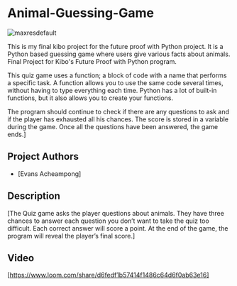 # Animal-Guessing-Game

![maxresdefault](https://user-images.githubusercontent.com/102630199/228614050-406f2f91-e9ef-48f9-a2f6-e75cb0877d81.jpg)

This is my final kibo project for the future proof with Python project. It is a Python based guessing game where users give various facts about animals. 
Final Project for Kibo's Future Proof with Python program.

This quiz game uses a function; a block of code with a name that performs a specific task. A function allows you to use the same code several times, without having to type everything each time. Python has a lot of built-in functions, but it also allows you to create your functions.

The program should continue to check if there are any questions to ask and if the player has exhausted all his chances. The score is stored in a variable during the game. Once all the questions have been answered, the game ends.]

## Project Authors

- [Evans Acheampong]

## Description

[The Quiz game asks the player questions about animals. They have three chances to answer each question you don’t want to take the quiz too difficult. Each correct answer will score a point. At the end of the game, the program will reveal the player’s final score.]

## Video

[https://www.loom.com/share/d6fedf1b57414f1486c64d6f0ab63e16]

